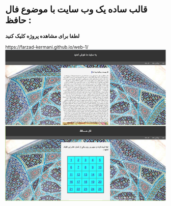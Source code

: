 # قالب ساده یک وب سایت با موضوع فال حافظ :

<h3>لطفا برای مشاهده پروژه کلیک کنید</h3>https://farzad-kermani.github.io/web-1/






<img src="https://github.com/farzad-kermani/web-1/blob/master/images/pic1.JPG?raw=true">

<img src="https://github.com/farzad-kermani/web-1/blob/master/images/pic2.JPG?raw=true">

